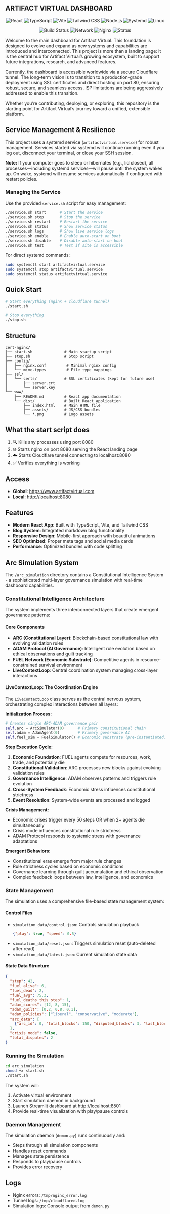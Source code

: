## ARTIFACT VIRTUAL DASHBOARD

<p align="center">
  <img src="https://img.shields.io/badge/React-18.2.0-61DAFB?logo=react&logoColor=white" alt="React" />
  <img src="https://img.shields.io/badge/TypeScript-5.4.5-3178C6?logo=typescript&logoColor=white" alt="TypeScript" />
  <img src="https://img.shields.io/badge/Vite-5.2.10-646CFF?logo=vite&logoColor=white" alt="Vite" />
  <img src="https://img.shields.io/badge/TailwindCSS-3.4.1-06B6D4?logo=tailwindcss&logoColor=white" alt="Tailwind CSS" />
  <img src="https://img.shields.io/badge/Node.js-20.x-339933?logo=node.js&logoColor=white" alt="Node.js" />
      <img src="https://img.shields.io/badge/Systemd-252-0078D6?logo=linux&logoColor=white" alt="Systemd" />
  <img src="https://img.shields.io/badge/Linux-Ubuntu-FF8800?logo=ubuntu&logoColor=white" alt="Linux" />
</p>

<p align="center">
  <img src="https://img.shields.io/badge/Build-Passing-brightgreen?logo=githubactions&logoColor=white" alt="Build Status" />
  <img src="https://img.shields.io/badge/Network-Cloudflare-orange?logo=cloudflare&logoColor=white" alt="Network" />
  <img src="https://img.shields.io/badge/Nginx-1.24.0-009639?logo=nginx&logoColor=white" alt="Nginx" />
  <img src="https://img.shields.io/badge/Status-Live-brightgreen?logo=vercel&logoColor=white" alt="Status" />
</p>

Welcome to the main dashboard for Artifact Virtual. This foundation is designed to evolve and expand as new systems and capabilities are introduced and interconnected. This project is more than a landing page: it is the central hub for Artifact Virtual’s growing ecosystem, built to support future integrations, research, and advanced features.

Currently, the dashboard is accessible worldwide via a secure Cloudflare tunnel. The long-term vision is to transition to a  production-grade deployment using SSL certificates and direct hosting on port 80, ensuring robust, secure, and seamless access. ISP limitations are being aggressively addressed to enable this transition.

Whether you’re contributing, deploying, or exploring, this repository is the starting point for Artifact Virtual’s journey toward a unified, extensible platform.

## Service Management & Resilience

This project uses a systemd service (`artifactvirtual.service`) for robust management. Services started via systemd will continue running even if you log out, disconnect your terminal, or close your SSH session. 

**Note:** If your computer goes to sleep or hibernates (e.g., lid closed), all processes—including systemd services—will pause until the system wakes up. On wake, systemd will resume services automatically if configured with restart policies.



### Managing the Service

Use the provided `service.sh` script for easy management:

```bash
./service.sh start      # Start the service
./service.sh stop       # Stop the service
./service.sh restart    # Restart the service
./service.sh status     # Show service status
./service.sh logs       # Show live service logs
./service.sh enable     # Enable auto-start on boot
./service.sh disable    # Disable auto-start on boot
./service.sh test       # Test if site is accessible
```

For direct systemd commands:

```bash
sudo systemctl start artifactvirtual.service
sudo systemctl stop artifactvirtual.service
sudo systemctl status artifactvirtual.service
```

## Quick Start

```bash
# Start everything (nginx + cloudflare tunnel)
./start.sh

# Stop everything
./stop.sh
```

## Structure

```
cert-nginx/
├── start.sh              # Main startup script
├── stop.sh               # Stop script  
├── config/
│   ├── nginx.conf         # Minimal nginx config
│   └── mime.types         # File type mappings
├── ssl/
│   └── certs/            # SSL certificates (kept for future use)
│       ├── server.crt
│       └── server.key
└── www/
    ├── README.md         # React app documentation
    └── dist/             # Built React application
        ├── index.html    # Main HTML file
        ├── assets/       # JS/CSS bundles
        └── *.png         # Logo assets
```

## What the start script does

1. 🔍 Kills any processes using port 8080
2. 🌐 Starts nginx on port 8080 serving the React landing page
3. ☁️ Starts Cloudflare tunnel connecting to localhost:8080
4. ✅ Verifies everything is working

## Access

- **Global**: <https://www.artifactvirtual.com>
- **Local**: <http://localhost:8080>

## Features

- **Modern React App**: Built with TypeScript, Vite, and Tailwind CSS
- **Blog System**: Integrated markdown blog functionality
- **Responsive Design**: Mobile-first approach with beautiful animations
- **SEO Optimized**: Proper meta tags and social media cards
- **Performance**: Optimized bundles with code splitting

## Arc Simulation System

The `/arc_simulation` directory contains a Constitutional Intelligence System - a sophisticated multi-layer governance simulation with real-time dashboard capabilities.

### Constitutional Intelligence Architecture

The system implements three interconnected layers that create emergent governance patterns:

#### Core Components

- **ARC (Constitutional Layer)**: Blockchain-based constitutional law with evolving validation rules
- **ADAM Protocol (AI Governance)**: Intelligent rule evolution based on ethical observations and guilt tracking  
- **FUEL Network (Economic Substrate)**: Competitive agents in resource-constrained survival environment
- **LiveContextLoop**: Central coordination system managing cross-layer interactions

#### LiveContextLoop: The Coordination Engine

The `LiveContextLoop` class serves as the central nervous system, orchestrating complex interactions between all layers:

**Initialization Process:**
```python
# Creates single ARC-ADAM governance pair
self.arc = ArcSimulator(0)      # Primary constitutional chain
self.adam = AdamAgent(0)        # Primary governance AI  
self.fuel_sim = FuelSimulator() # Economic substrate (pre-instantiated)
```

**Step Execution Cycle:**
1. **Economic Foundation**: FUEL agents compete for resources, work, trade, and potentially die
2. **Constitutional Validation**: ARC processes new blocks against evolving validation rules
3. **Governance Intelligence**: ADAM observes patterns and triggers rule evolution
4. **Cross-System Feedback**: Economic stress influences constitutional strictness
5. **Event Resolution**: System-wide events are processed and logged

**Crisis Management:**
- Economic crises trigger every 50 steps OR when 2+ agents die simultaneously
- Crisis mode influences constitutional rule strictness
- ADAM Protocol responds to systemic stress with governance adaptations

**Emergent Behaviors:**
- Constitutional eras emerge from major rule changes
- Rule strictness cycles based on economic conditions  
- Governance learning through guilt accumulation and ethical observation
- Complex feedback loops between law, intelligence, and economics

### State Management

The simulation uses a comprehensive file-based state management system:

#### Control Files
- `simulation_data/control.json`: Controls simulation playback
  ```json
  {"play": true, "speed": 0.5}
  ```
- `simulation_data/reset.json`: Triggers simulation reset (auto-deleted after read)
- `simulation_data/latest.json`: Current simulation state data

#### State Data Structure
```json
{
  "step": 42,
  "fuel_alive": 6,
  "fuel_dead": 2,
  "fuel_avg": 75.3,
  "fuel_deaths_this_step": 1,
  "adam_scores": [12, 8, 15],
  "adam_guilt": [0.2, 0.8, 0.1],
  "adam_policies": ["liberal", "conservative", "moderate"],
  "arc_data": [
    {"arc_id": 0, "total_blocks": 150, "disputed_blocks": 3, "last_block_valid": true}
  ],
  "crisis_mode": false,
  "total_disputes": 2
}
```

### Running the Simulation

```bash
cd arc_simulation
chmod +x start.sh
./start.sh
```

The system will:
1. Activate virtual environment
2. Start simulation daemon in background
3. Launch Streamlit dashboard at http://localhost:8501
4. Provide real-time visualization with play/pause controls

### Daemon Management

The simulation daemon (`demon.py`) runs continuously and:
- Steps through all simulation components
- Handles reset commands
- Manages state persistence
- Responds to play/pause controls
- Provides error recovery

## Logs

- Nginx errors: `/tmp/nginx_error.log`
- Tunnel logs: `/tmp/cloudflared.log`
- Simulation logs: Console output from `demon.py`
